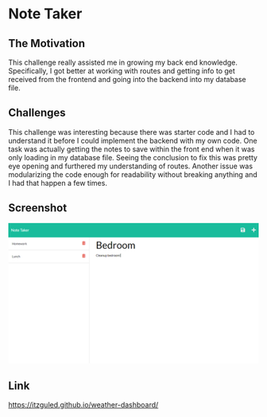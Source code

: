 # Note Taker

## The Motivation
This challenge really assisted me in growing my back end knowledge. Specifically, I got better at working with routes and getting info to get received from the frontend and going into the backend into my database file.

## Challenges
This challenge was interesting because there was starter code and I had to understand it before I could implement the backend with my own code. One task was actually getting the notes to save within the front end when it was only loading in my database file. Seeing the conclusion to fix this was pretty eye opening and furthered my understanding of routes. Another issue was modularizing the code enough for readability without breaking anything and I had that happen a few times.

## Screenshot
![ScreenShot](assets/images/cap.PNG)

## Link
https://itzguled.github.io/weather-dashboard/